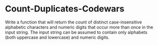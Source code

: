 # Count-Duplicates-Codewars

Write a function that will return the count of distinct case-insensitive alphabetic characters 
and numeric digits that occur more than once in the input string. The input string can be assumed 
to contain only alphabets (both uppercase and lowercase) and numeric digits.

